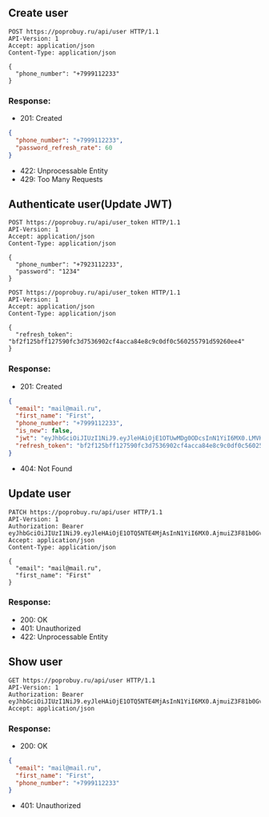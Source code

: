 ## Create user

```http
POST https://poprobuy.ru/api/user HTTP/1.1
API-Version: 1
Accept: application/json
Content-Type: application/json

{
  "phone_number": "+7999112233"
}
```

### Response:

- 201: Created

```json
{
  "phone_number": "+7999112233",
  "password_refresh_rate": 60
}
```
- 422: Unprocessable Entity
- 429: Too Many Requests

## Authenticate user(Update JWT)

```http
POST https://poprobuy.ru/api/user_token HTTP/1.1
API-Version: 1
Accept: application/json
Content-Type: application/json

{
  "phone_number": "+7923112233",
  "password": "1234"
}
```


```http
POST https://poprobuy.ru/api/user_token HTTP/1.1
API-Version: 1
Accept: application/json
Content-Type: application/json

{
  "refresh_token": "bf2f125bff127590fc3d7536902cf4acca84e8c9c0df0c560255791d59260ee4"
}
```

### Response:

- 201: Created

```json
{
  "email": "mail@mail.ru",
  "first_name": "First",
  "phone_number": "+7999112233",
  "is_new": false,
  "jwt": "eyJhbGciOiJIUzI1NiJ9.eyJleHAiOjE1OTUwMDg0ODcsInN1YiI6MX0.LMVKTdeREtijPLZ_nxE69YwMxpMaU0vp4cTx5i6aLHs",
  "refresh_token": "bf2f125bff127590fc3d7536902cf4acca84e8c9c0df0c560255791d59260ee4"
}
```

- 404: Not Found

## Update user

```http
PATCH https://poprobuy.ru/api/user HTTP/1.1
API-Version: 1
Authorization: Bearer eyJhbGciOiJIUzI1NiJ9.eyJleHAiOjE1OTQ5NTE4MjAsInN1YiI6MX0.AjmuiZ3F81b0GvrKZdqtWeRkAujueG_dGS4kJLcap6M
Accept: application/json
Content-Type: application/json

{
  "email": "mail@mail.ru",
  "first_name": "First"
}
```

### Response:

- 200: OK
- 401: Unauthorized
- 422: Unprocessable Entity

## Show user

```http
GET https://poprobuy.ru/api/user HTTP/1.1
API-Version: 1
Authorization: Bearer eyJhbGciOiJIUzI1NiJ9.eyJleHAiOjE1OTQ5NTE4MjAsInN1YiI6MX0.AjmuiZ3F81b0GvrKZdqtWeRkAujueG_dGS4kJLcap6M
Accept: application/json
```

### Response:

- 200: OK

```json
{
  "email": "mail@mail.ru",
  "first_name": "First",
  "phone_number": "+7999112233"
}
```
- 401: Unauthorized
